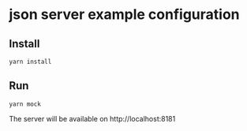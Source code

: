 # json server example configuration

## Install
`yarn install`

## Run
`yarn mock`

The server will be available on http://localhost:8181